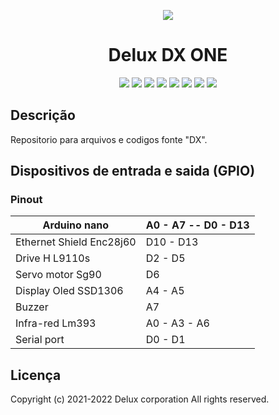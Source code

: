 <p align="center">
    <img src="https://user-images.githubusercontent.com/66965698/158509096-1136e2bc-8188-4c14-abb2-7c62717a74f5.png" />
</p>

<h1 align="center">Delux DX ONE</h1>

<p align="center">
<img src="https://img.shields.io/badge/C%2B%2B-00599C?style=for-the-badge&logo=c%2B%2B&logoColor=white"></img>
<img src="https://img.shields.io/badge/Python-14354C?style=for-the-badge&logo=python&logoColor=white"></img>
<img src="https://img.shields.io/badge/HTML5-E34F26?style=for-the-badge&logo=html5&logoColor=white"></img>
<img src="https://img.shields.io/badge/CSS3-1572B6?style=for-the-badge&logo=css3&logoColor=white"></img>
<img src="https://img.shields.io/badge/JavaScript-F7DF1E?style=for-the-badge&logo=javascript&logoColor=black"></img>
<img src="https://img.shields.io/badge/MySQL-00000F?style=for-the-badge&logo=mysql&logoColor=white"></img>
<img src="https://img.shields.io/badge/Git-E34F26?style=for-the-badge&logo=git&logoColor=white"></img>
<img src="https://img.shields.io/badge/GitHub-100000?style=for-the-badge&logo=github&logoColor=white"></img>
  
</p>

<h2>Descrição</h2>

<p>Repositorio para arquivos e codigos fonte "DX".</p>

<h2>Dispositivos de entrada e saida (GPIO)</h2>

<h3>Pinout</h3>

|Arduino nano|A0 - A7 -- D0 - D13|
|---|---|
|Ethernet Shield Enc28j60|D10 - D13|
|Drive H L9110s|D2 - D5|
|Servo motor Sg90|D6|
|Display Oled SSD1306|A4 - A5|
|Buzzer|A7|
|Infra-red Lm393|A0 - A3 - A6|
|Serial port|D0 - D1|

<h2>Licença</h2>
<p>Copyright (c) 2021-2022 Delux corporation All rights reserved.</p>
